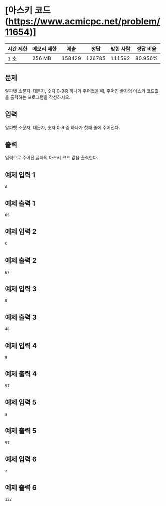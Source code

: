 

# [아스키 코드(https://www.acmicpc.net/problem/11654)]

| 시간 제한 | 메모리 제한 | 제출 | 정답 | 맞힌 사람 | 정답 비율 |
| --- | --- | --- | --- | --- | --- |
| 1 초 | 256 MB | 158429 | 126785 | 111592 | 80.956% |

## 문제

알파벳 소문자, 대문자, 숫자 0-9중 하나가 주어졌을 때, 주어진 글자의 아스키 코드값을 출력하는 프로그램을 작성하시오.

## 입력

알파벳 소문자, 대문자, 숫자 0-9 중 하나가 첫째 줄에 주어진다.

## 출력

입력으로 주어진 글자의 아스키 코드 값을 출력한다.

## 예제 입력 1

```
A

```

## 예제 출력 1

```
65

```

## 예제 입력 2

```
C

```

## 예제 출력 2

```
67

```

## 예제 입력 3

```
0

```

## 예제 출력 3

```
48

```

## 예제 입력 4

```
9

```

## 예제 출력 4

```
57

```

## 예제 입력 5

```
a

```

## 예제 출력 5

```
97

```

## 예제 입력 6

```
z

```

## 예제 출력 6

```
122
```
